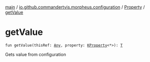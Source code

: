 [main](../../index.md) / [io.github.commandertvis.morpheus.configuration](../index.md) / [Property](index.md) / [getValue](./get-value.md)

# getValue

`fun getValue(thisRef: `[`Any`](https://kotlinlang.org/api/latest/jvm/stdlib/kotlin/-any/index.html)`, property: `[`KProperty`](https://kotlinlang.org/api/latest/jvm/stdlib/kotlin.reflect/-k-property/index.html)`<*>): `[`T`](index.md#T)

Gets value from configuration

